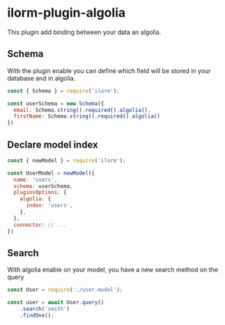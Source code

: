 # ilorm-plugin-algolia
This plugin add binding between your data an algolia.

## Schema
With the plugin enable you can define which field will be stored in your database
and in algolia.

```javascript
const { Schema } = require('ilorm');

const userSchema = new Schema({
  email: Schema.string().required().algolia(),
  firstName: Schema.string().required().algolia()
})
```

## Declare model index
```javascript
const { newModel } = require('ilorm');

const UserModel = newModel({
  name: 'users',
  schema: userSchema,
  pluginsOptions: {
    algolia: {
      index: 'users',
    },
  },
  connector: // ...
})
```

## Search
With algolia enable on your model, you have a new search method on the query
```javascript
const User = require('./user.model');

const user = await User.query()
    .search('smith')
    .findOne();
```

